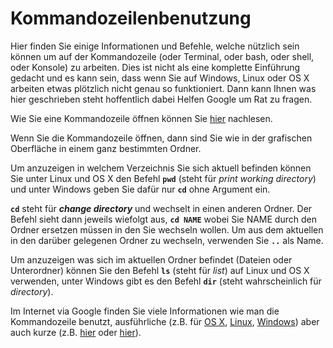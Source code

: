 # Kommandozeilenbenutzung

Hier finden Sie einige Informationen und Befehle, welche nützlich sein können um auf der Kommandozeile (oder Terminal, oder bash, oder shell, oder Konsole) zu arbeiten. Dies ist nicht als eine komplette Einführung gedacht und es kann sein, dass wenn Sie auf Windows, Linux oder OS X arbeiten etwas plötzlich nicht genau so funktioniert. Dann kann Ihnen was hier geschrieben steht hoffentlich dabei Helfen Google um Rat zu fragen.

Wie Sie eine Kommandozeile öffnen können Sie [hier](https://tutorial.djangogirls.org/de/intro_to_command_line/) nachlesen.

Wenn Sie die Kommandozeile öffnen, dann sind Sie wie in der grafischen Oberfläche in einem ganz bestimmten Ordner.

Um anzuzeigen in welchem Verzeichnis Sie sich aktuell befinden können Sie unter Linux und OS X den Befehl **`pwd`** (steht für *print working directory*) und unter Windows geben Sie dafür nur **`cd`** ohne Argument ein.

**`cd`** steht für ***change directory*** und wechselt in einen anderen Ordner. Der Befehl sieht dann jeweils wiefolgt aus, **`cd NAME`** wobei Sie NAME durch den Ordner ersetzen müssen in den Sie wechseln wollen. Um aus dem aktuellen in den darüber gelegenen Ordner zu wechseln, verwenden Sie **`..`** als Name.

Um anzuzeigen was sich im aktuellen Ordner befindet (Dateien oder Unterordner) können Sie den Befehl **`ls`** (steht für *list*) auf Linux und OS X verwenden, unter Windows gibt es den Befehl **`dir`** (steht wahrscheinlich für *directory*).

Im Internet via Google finden Sie viele Informationen wie man die Kommandozeile benutzt, ausführliche (z.B. für [OS X](https://www.heise.de/tipps-tricks/Mac-Terminal-Befehle-fuer-einfacheres-Arbeiten-4337492.html), [Linux](https://www.heise.de/tipps-tricks/Linux-Befehle-Die-20-wichtigsten-Kommandos-3843388.html), [Windows](https://www.giga.de/downloads/windows-10/specials/die-wichtigsten-cmd-befehle-in-windows/)) aber auch kurze (z.B. [hier](https://tutorial.djangogirls.org/de/intro_to_command_line/) oder [hier](https://lerneprogrammieren.de/kommandozeile/)).